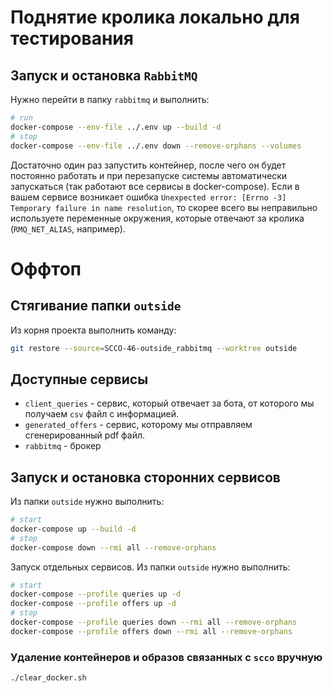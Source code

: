 # Поднятие кролика локально для тестирования

## Запуск и остановка `RabbitMQ`

Нужно перейти в папку `rabbitmq` и выполнить:
```bash
# run
docker-compose --env-file ../.env up --build -d
# stop
docker-compose --env-file ../.env down --remove-orphans --volumes
```
Достаточно один раз запустить контейнер, после чего он будет постоянно работать и при перезапуске системы автоматически запускаться (так работают все сервисы в docker-compose). Если в вашем сервисе возникает ошибка `Unexpected error: [Errno -3] Temporary failure in name resolution`, то скорее всего вы неправильно используете переменные окружения, которые отвечают за кролика (`RMQ_NET_ALIAS`, например).

# Оффтоп

## Стягивание папки `outside`
Из корня проекта выполнить команду:
```bash
git restore --source=SCCO-46-outside_rabbitmq --worktree outside
```

## Доступные сервисы
* `client_queries` - сервис, который отвечает за бота, от которого мы получаем `csv` файл с информацией.
* `generated_offers` - сервис, которому мы отправляем сгенерированный pdf файл.
* `rabbitmq` - брокер

## Запуск и остановка сторонних сервисов
Из папки `outside` нужно выполнить:
```bash
# start
docker-compose up --build -d
# stop
docker-compose down --rmi all --remove-orphans
```

Запуск отдельных сервисов. Из папки `outside` нужно выполнить:
```bash
# start
docker-compose --profile queries up -d
docker-compose --profile offers up -d
# stop
docker-compose --profile queries down --rmi all --remove-orphans
docker-compose --profile offers down --rmi all --remove-orphans
```

### Удаление контейнеров и образов связанных с `scco` вручную
```bash
./clear_docker.sh
```
